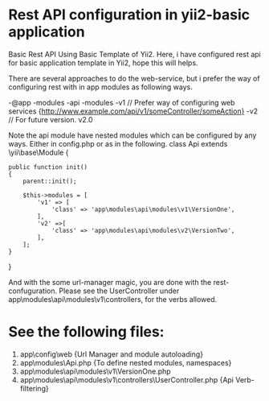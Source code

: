 Rest API configuration in yii2-basic application
==================================================

Basic Rest API Using Basic Template of Yii2.
Here, i have configured rest api for basic application template in Yii2, hope this will helps.

There are several approaches to do the web-service, but i prefer the way of configuring rest with in app modules as following ways.

-@app
    -modules
      -api
        -modules
          -v1 // Prefer way of configuring web services {http://www.example.com/api/v1/someController/someAction}
          -v2 // For future version. v2.0
          
  Note the api module have nested modules which can be configured by any ways. Either in config.php or as in the following.
  class Api extends \yii\base\Module
{

    public function init()
    {
        parent::init();

        $this->modules = [
            'v1' => [
                'class' => 'app\modules\api\modules\v1\VersionOne',
            ],
            'v2' =>[
                'class' => 'app\modules\api\modules\v2\VersionTwo',
            ],
        ];
    }

}

And with the some url-manager magic, you are done with the rest-confuguration. 
Please see the UserController under app\modules\api\modules\v1\controllers, for the verbs allowed.

See the following files:
=========================
1) app\config\web {Url Manager and module autoloading}
2) app\modules\Api.php {To define nested modules, namespaces}
3) app\modules\api\modules\v1\VersionOne.php
4) app\modules\api\modules\v1\controllers\UserController.php {Api Verb-filtering}









